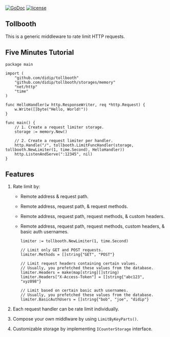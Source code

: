 [![GoDoc](https://godoc.org/github.com/didip/tollbooth?status.svg)](http://godoc.org/github.com/didip/tollbooth)
[![license](http://img.shields.io/badge/license-MIT-red.svg?style=flat)](https://raw.githubusercontent.com/didip/tollbooth/master/LICENSE)

## Tollbooth

This is a generic middleware to rate limit HTTP requests.


## Five Minutes Tutorial
```
package main

import (
    "github.com/didip/tollbooth"
    "github.com/didip/tollbooth/storages/memory"
    "net/http"
    "time"
)

func HelloHandler(w http.ResponseWriter, req *http.Request) {
    w.Write([]byte("Hello, World!"))
}

func main() {
    // 1. Create a request limiter storage.
    storage := memory.New()

    // 2. Create a request limiter per handler.
    http.Handle("/", tollbooth.LimitFuncHandler(storage, tollbooth.NewLimiter(1, time.Second), HelloHandler))
    http.ListenAndServe(":12345", nil)
}
```

## Features

1. Rate limit by:

    * Remote address & request path.

    * Remote address, request path, & request methods.

    * Remote address, request path, request methods, & custom headers.

    * Remote address, request path, request methods, custom headers, & basic auth usernames.
        ```
        limiter := tollbooth.NewLimiter(1, time.Second)

        // Limit only GET and POST requests.
        limiter.Methods = []string{"GET", "POST"}

        // Limit request headers containing certain values.
        // Usually, you prefetched these values from the database.
        limiter.Headers = make(map[string][]string)
        limiter.Headers["X-Access-Token"] = []string{"abc123", "xyz098"}

        // Limit based on certain basic auth usernames.
        // Usually, you prefetched these values from the database.
        limiter.BasicAuthUsers = []string{"bob", "joe", "didip"}
        ```


2. Each request handler can be rate limit individually.

3. Compose your own middlware by using `LimitByKeyParts()`.

4. Customizable storage by implementing `ICounterStorage` interface.
